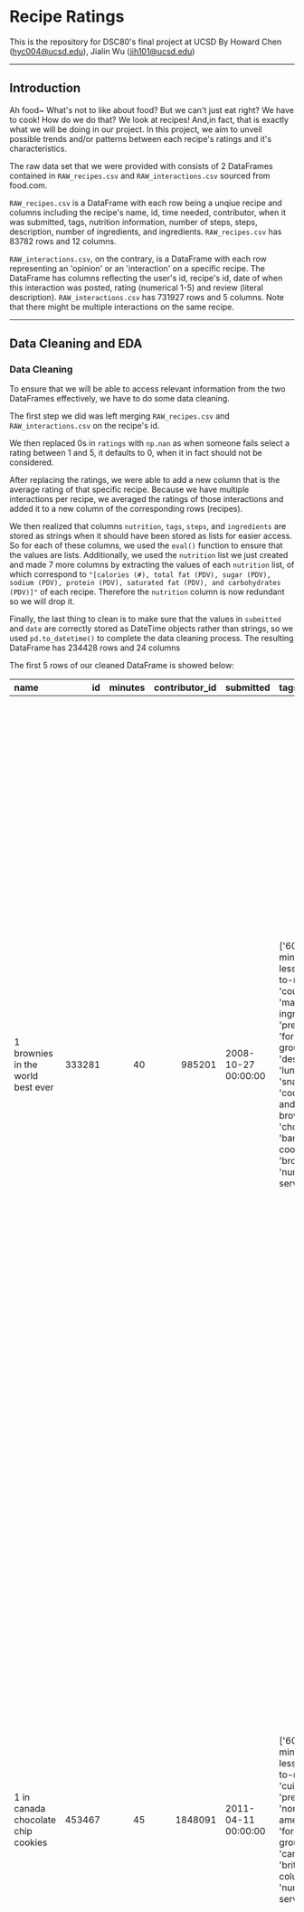 # Recipe Ratings
This is the repository for DSC80's final project at UCSD
By Howard Chen (hyc004@ucsd.edu), Jialin Wu (jih101@ucsd.edu)

---
## Introduction
Ah food~ What's not to like about food? But we can't just eat right? We have to cook! How do we do that? We look at recipes! And,in fact, that is exactly what we will be doing in our project. In this project, we aim to unveil possible trends and/or patterns between each recipe's ratings and it's characteristics.

The raw data set that we were provided with consists of 2 DataFrames contained in `RAW_recipes.csv` and `RAW_interactions.csv` sourced from food.com. 

`RAW_recipes.csv` is a DataFrame with each row being a unqiue recipe and columns including the recipe's name, id, time needed, contributor, when it was submitted, tags, nutrition information, number of steps, steps, description, number of ingredients, and ingredients. `RAW_recipes.csv` has 83782 rows and 12 columns.

`RAW_interactions.csv`, on the contrary, is a DataFrame with each row representing an 'opinion' or an 'interaction' on a specific recipe. The DataFrame has columns reflecting the user's id, recipe's id, date of when this interaction was posted, rating (numerical 1-5) and review (literal description). `RAW_interactions.csv` has 731927 rows and 5 columns. Note that there might be multiple interactions on the same recipe.

---
## Data Cleaning and EDA

### Data Cleaning
To ensure that we will be able to access relevant information from the two DataFrames effectively, we have to do some data cleaning. 

The first step we did was left merging `RAW_recipes.csv` and `RAW_interactions.csv` on the recipe's id. 

We then replaced 0s in `ratings` with `np.nan` as when someone fails select a rating between 1 and 5, it defaults to 0, when it in fact should not be considered.

After replacing the ratings, we were able to add a new column that is the average rating of that specific recipe. Because we have multiple interactions per recipe, we averaged the ratings of those interactions and added it to a new column of the corresponding rows (recipes).

We then realized that columns `nutrition`, `tags`, `steps`, and `ingredients` are stored as strings when it should have been stored as lists for easier access. So for each of these columns, we used the `eval()` function to ensure that the values are lists. Additionally, we used the `nutrition` list we just created and made 7 more columns by extracting the values of each `nutrition` list, of which correspond to `"[calories (#), total fat (PDV), sugar (PDV), sodium (PDV), protein (PDV), saturated fat (PDV), and carbohydrates (PDV)]"` of each recipe. Therefore the `nutrition` column is now redundant so we will drop it. 

Finally, the last thing to clean is to make sure that the values in `submitted` and `date` are correctly stored as DateTime objects rather than strings, so we used `pd.to_datetime()` to complete the data cleaning process. The resulting DataFrame has 234428 rows and 24 columns

The first 5 rows of our cleaned DataFrame is showed below:

| name                                 |     id |   minutes |   contributor_id | submitted           | tags                                                                                                                                                                                                                        |   n_steps | steps                                                                                                                                                                                                                                                                                                                                                                                                                                                                                                                                                                                                                                                                                                                                                                                                                              | description                                                                                                                                                                                                                                                                                                                                                                       | ingredients                                                                                                                                                                    |   n_ingredients |   user_id |   recipe_id | date                |   rating | review                                                                                                                                                                                                                                                                                                                                           |   recipe_avg_rating |   calories |   total_fat |   sugar |   sodium |   protein |   sat_fat |   carbs |
|:-------------------------------------|-------:|----------:|-----------------:|:--------------------|:----------------------------------------------------------------------------------------------------------------------------------------------------------------------------------------------------------------------------|----------:|:-----------------------------------------------------------------------------------------------------------------------------------------------------------------------------------------------------------------------------------------------------------------------------------------------------------------------------------------------------------------------------------------------------------------------------------------------------------------------------------------------------------------------------------------------------------------------------------------------------------------------------------------------------------------------------------------------------------------------------------------------------------------------------------------------------------------------------------|:----------------------------------------------------------------------------------------------------------------------------------------------------------------------------------------------------------------------------------------------------------------------------------------------------------------------------------------------------------------------------------|:-------------------------------------------------------------------------------------------------------------------------------------------------------------------------------|----------------:|----------:|------------:|:--------------------|---------:|:-------------------------------------------------------------------------------------------------------------------------------------------------------------------------------------------------------------------------------------------------------------------------------------------------------------------------------------------------|--------------------:|-----------:|------------:|--------:|---------:|----------:|----------:|--------:|
| 1 brownies in the world    best ever | 333281 |        40 |           985201 | 2008-10-27 00:00:00 | ['60-minutes-or-less', 'time-to-make', 'course', 'main-ingredient', 'preparation', 'for-large-groups', 'desserts', 'lunch', 'snacks', 'cookies-and-brownies', 'chocolate', 'bar-cookies', 'brownies', 'number-of-servings'] |        10 | ['heat the oven to 350f and arrange the rack in the middle', 'line an 8-by-8-inch glass baking dish with aluminum foil', 'combine chocolate and butter in a medium saucepan and cook over medium-low heat , stirring frequently , until evenly melted', 'remove from heat and let cool to room temperature', 'combine eggs , sugar , cocoa powder , vanilla extract , espresso , and salt in a large bowl and briefly stir until just evenly incorporated', 'add cooled chocolate and mix until uniform in color', 'add flour and stir until just incorporated', 'transfer batter to the prepared baking dish', 'bake until a tester inserted in the center of the brownies comes out clean , about 25 to 30 minutes', 'remove from the oven and cool completely before cutting']                                                  | these are the most; chocolatey, moist, rich, dense, fudgy, delicious brownies that you'll ever make.....sereiously! there's no doubt that these will be your fav brownies ever for you can add things to them or make them plain.....either way they're pure heaven!                                                                                                              | ['bittersweet chocolate', 'unsalted butter', 'eggs', 'granulated sugar', 'unsweetened cocoa powder', 'vanilla extract', 'brewed espresso', 'kosher salt', 'all-purpose flour'] |               9 |    386585 |      333281 | 2008-11-19 00:00:00 |        4 | These were pretty good, but took forever to bake.  I would send it ended up being almost an hour!  Even then, the brownies stuck to the foil, and were on the overly moist side and not easy to cut.  They did taste quite rich, though!  Made for My 3 Chefs.                                                                                   |                   4 |      138.4 |          10 |      50 |        3 |         3 |        19 |       6 |
| 1 in canada chocolate chip cookies   | 453467 |        45 |          1848091 | 2011-04-11 00:00:00 | ['60-minutes-or-less', 'time-to-make', 'cuisine', 'preparation', 'north-american', 'for-large-groups', 'canadian', 'british-columbian', 'number-of-servings']                                                               |        12 | ['pre-heat oven the 350 degrees f', 'in a mixing bowl , sift together the flours and baking powder', 'set aside', 'in another mixing bowl , blend together the sugars , margarine , and salt until light and fluffy', 'add the eggs , water , and vanilla to the margarine / sugar mixture and mix together until well combined', 'add in the flour mixture to the wet ingredients and blend until combined', 'scrape down the sides of the bowl and add the chocolate chips', 'mix until combined', 'scrape down the sides to the bowl again', 'using an ice cream scoop , scoop evenly rounded balls of dough and place of cookie sheet about 1 - 2 inches apart to allow for spreading during baking', 'bake for 10 - 15 minutes or until golden brown on the outside and soft & chewy in the center', 'serve hot and enjoy !'] | this is the recipe that we use at my school cafeteria for chocolate chip cookies. they must be the best chocolate chip cookies i have ever had! if you don't have margarine or don't like it, then just use butter (softened) instead.                                                                                                                                            | ['white sugar', 'brown sugar', 'salt', 'margarine', 'eggs', 'vanilla', 'water', 'all-purpose flour', 'whole wheat flour', 'baking soda', 'chocolate chips']                    |              11 |    424680 |      453467 | 2012-01-26 00:00:00 |        5 | Originally I was gonna cut the recipe in half (just the 2 of us here), but then we had a park-wide yard sale, & I made the whole batch & used them as enticements for potential buyers ~ what the hey, a free cookie as delicious as these are, definitely works its magic! Will be making these again, for sure! Thanks for posting the recipe! |                   5 |      595.1 |          46 |     211 |       22 |        13 |        51 |      26 |
| 412 broccoli casserole               | 306168 |        40 |            50969 | 2008-05-30 00:00:00 | ['60-minutes-or-less', 'time-to-make', 'course', 'main-ingredient', 'preparation', 'side-dishes', 'vegetables', 'easy', 'beginner-cook', 'broccoli']                                                                        |         6 | ['preheat oven to 350 degrees', 'spray a 2 quart baking dish with cooking spray , set aside', 'in a large bowl mix together broccoli , soup , one cup of cheese , garlic powder , pepper , salt , milk , 1 cup of french onions , and soy sauce', 'pour into baking dish , sprinkle remaining cheese over top', 'bake for 25 minutes or until cheese is lightly browned', 'sprinkle with rest of french fried onions and bake until onions are browned and cheese is bubbly , about 10 more minutes']                                                                                                                                                                                                                                                                                                                              | since there are already 411 recipes for broccoli casserole posted to "zaar" ,i decided to call this one  #412 broccoli casserole.i don't think there are any like this one in the database. i based this one on the famous "green bean casserole" from campbell's soup. but i think mine is better since i don't like cream of mushroom soup.submitted to "zaar" on may 28th,2008 | ['frozen broccoli cuts', 'cream of chicken soup', 'sharp cheddar cheese', 'garlic powder', 'ground black pepper', 'salt', 'milk', 'soy sauce', 'french-fried onions']          |               9 |     29782 |      306168 | 2008-12-31 00:00:00 |        5 | This was one of the best broccoli casseroles that I have ever made.  I made my own chicken soup for this recipe. I was a bit worried about the tsp of soy sauce but it gave the casserole the best flavor. YUM!                                                                                                                                  |                   5 |      194.8 |          20 |       6 |       32 |        22 |        36 |       3 |
|                                      |        |           |                  |                     |                                                                                                                                                                                                                             |           |                                                                                                                                                                                                                                                                                                                                                                                                                                                                                                                                                                                                                                                                                                                                                                                                                                    |                                                                                                                                                                                                                                                                                                                                                                                   |                                                                                                                                                                                |                 |           |             |                     |          | The photos you took (shapeweaver) inspired me to make this recipe and it actually does look just like them when it comes out of the oven.                                                                                                                                                                                                        |                     |            |             |         |          |           |           |         |
|                                      |        |           |                  |                     |                                                                                                                                                                                                                             |           |                                                                                                                                                                                                                                                                                                                                                                                                                                                                                                                                                                                                                                                                                                                                                                                                                                    |                                                                                                                                                                                                                                                                                                                                                                                   |                                                                                                                                                                                |                 |           |             |                     |          | Thanks so much for sharing your recipe shapeweaver. It was wonderful!  Going into my family's favorite Zaar cookbook :)                                                                                                                                                                                                                          |                     |            |             |         |          |           |           |         |
| 412 broccoli casserole               | 306168 |        40 |            50969 | 2008-05-30 00:00:00 | ['60-minutes-or-less', 'time-to-make', 'course', 'main-ingredient', 'preparation', 'side-dishes', 'vegetables', 'easy', 'beginner-cook', 'broccoli']                                                                        |         6 | ['preheat oven to 350 degrees', 'spray a 2 quart baking dish with cooking spray , set aside', 'in a large bowl mix together broccoli , soup , one cup of cheese , garlic powder , pepper , salt , milk , 1 cup of french onions , and soy sauce', 'pour into baking dish , sprinkle remaining cheese over top', 'bake for 25 minutes or until cheese is lightly browned', 'sprinkle with rest of french fried onions and bake until onions are browned and cheese is bubbly , about 10 more minutes']                                                                                                                                                                                                                                                                                                                              | since there are already 411 recipes for broccoli casserole posted to "zaar" ,i decided to call this one  #412 broccoli casserole.i don't think there are any like this one in the database. i based this one on the famous "green bean casserole" from campbell's soup. but i think mine is better since i don't like cream of mushroom soup.submitted to "zaar" on may 28th,2008 | ['frozen broccoli cuts', 'cream of chicken soup', 'sharp cheddar cheese', 'garlic powder', 'ground black pepper', 'salt', 'milk', 'soy sauce', 'french-fried onions']          |               9 |   1196280 |      306168 | 2009-04-13 00:00:00 |        5 | I made this for my son's first birthday party this weekend. Our guests INHALED it! Everyone kept saying how delicious it was. I was I could have gotten to try it.                                                                                                                                                                               |                   5 |      194.8 |          20 |       6 |       32 |        22 |        36 |       3 |
| 412 broccoli casserole               | 306168 |        40 |            50969 | 2008-05-30 00:00:00 | ['60-minutes-or-less', 'time-to-make', 'course', 'main-ingredient', 'preparation', 'side-dishes', 'vegetables', 'easy', 'beginner-cook', 'broccoli']                                                                        |         6 | ['preheat oven to 350 degrees', 'spray a 2 quart baking dish with cooking spray , set aside', 'in a large bowl mix together broccoli , soup , one cup of cheese , garlic powder , pepper , salt , milk , 1 cup of french onions , and soy sauce', 'pour into baking dish , sprinkle remaining cheese over top', 'bake for 25 minutes or until cheese is lightly browned', 'sprinkle with rest of french fried onions and bake until onions are browned and cheese is bubbly , about 10 more minutes']                                                                                                                                                                                                                                                                                                                              | since there are already 411 recipes for broccoli casserole posted to "zaar" ,i decided to call this one  #412 broccoli casserole.i don't think there are any like this one in the database. i based this one on the famous "green bean casserole" from campbell's soup. but i think mine is better since i don't like cream of mushroom soup.submitted to "zaar" on may 28th,2008 | ['frozen broccoli cuts', 'cream of chicken soup', 'sharp cheddar cheese', 'garlic powder', 'ground black pepper', 'salt', 'milk', 'soy sauce', 'french-fried onions']          |               9 |    768828 |      306168 | 2013-08-02 00:00:00 |        5 | Loved this.  Be sure to completely thaw the broccoli.  I didn&#039;t and it didn&#039;t get done in time specified.  Just cooked it a little longer though and it was perfect.  Thanks Chef.                                                                                                                                                     |                   5 |      194.8 |          20 |       6 |       32 |        22 |        36 |       3 |

### Univariate Analysis

### Bivariate Analysis

### Interesting Aggregates
---
## Assessment of Missingness

### NMAR Analysis

### Missingness Dependency
---
## Hypothesis Testing

---
## Prediction Problem -

### Problem Identification
---
## Baseline Model

---
## Final Model

---
## Fairness Analysis

